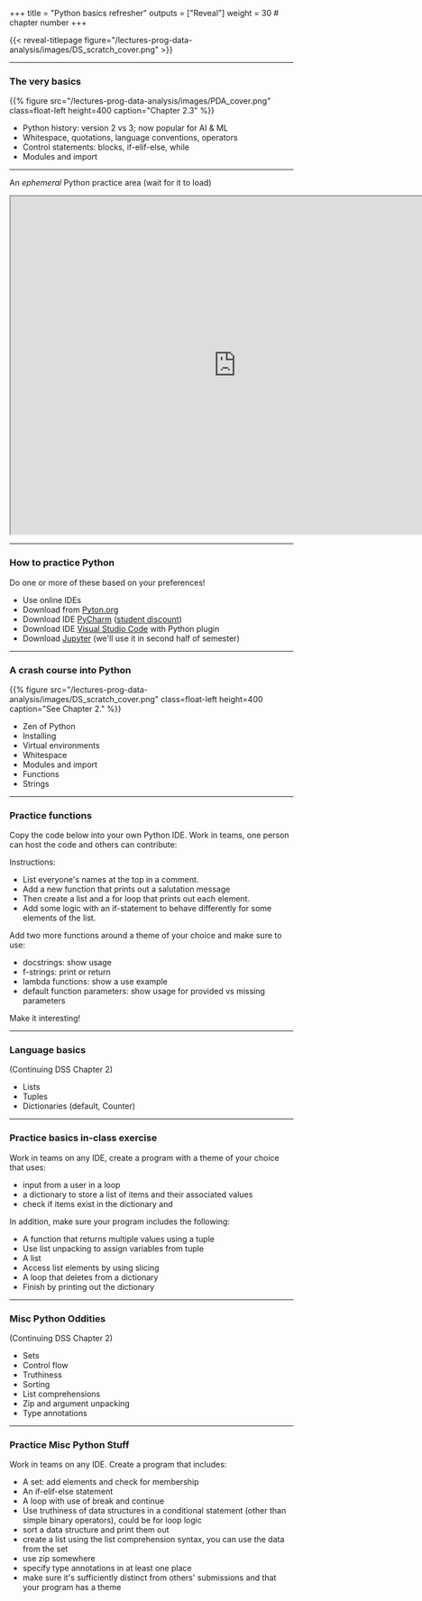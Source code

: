 +++
title = "Python basics refresher"
outputs = ["Reveal"]
weight = 30 # chapter number
+++

{{< reveal-titlepage figure="/lectures-prog-data-analysis/images/DS_scratch_cover.png" >}}
  
---

### The very basics

{{% figure src="/lectures-prog-data-analysis/images/PDA_cover.png" class=float-left height=400
    caption="Chapter 2.3" %}}

- Python history: version 2 vs 3; now popular for AI & ML
- Whitespace, quotations, language conventions, operators
- Control statements: blocks, if-elif-else, while
- Modules and import

---

An *ephemeral* Python practice area (wait for it to load)

<iframe src="https://jupyterlite.github.io/demo/repl/index.html?kernel=python&amp;toolbar=1&amp" width="800px" height="600px"></iframe>

---

### How to practice Python

Do one or more of these based on your preferences!
- Use online IDEs 
- Download from [Pyton.org](https://www.python.org/downloads/)
- Download IDE [PyCharm](https://www.jetbrains.com/pycharm/) ([student discount](https://www.jetbrains.com/community/education/#students/))
- Download IDE [Visual Studio Code](https://code.visualstudio.com/) with Python plugin
- Download [Jupyter](https://jupyter.org/) (we'll use it in second half of semester)

---

### A crash course into Python

{{% figure src="/lectures-prog-data-analysis/images/DS_scratch_cover.png" class=float-left height=400
    caption="See Chapter 2." %}}

- Zen of Python
- Installing 
- Virtual environments
- Whitespace
- Modules and import
- Functions
- Strings

---

### Practice functions

Copy the code below into your own Python IDE. Work in teams,
one person can host the code and others can contribute:

Instructions:
- List everyone's names at the top in a comment.
- Add a new function that prints out a salutation message
- Then create a list and a for loop that prints out each element.
- Add some logic with an if-statement to behave differently for some elements of the list.

Add two more functions around a theme of your choice and make sure to use:
- docstrings: show usage
- f-strings: print or return
- lambda functions: show a use example
- default function parameters: show usage for provided vs missing parameters

Make it interesting!

<!--iframe height="500px" width="100%" src="https://replit.com/@cengique/Python-functions-sp24?lite=true#main.py" scrolling="no" frameborder="no" allowtransparency="true" allowfullscreen="true" sandbox="allow-forms allow-pointer-lock allow-popups allow-same-origin allow-scripts allow-modals"></iframe-->

---

### Language basics

(Continuing DSS Chapter 2)

- Lists
- Tuples
- Dictionaries (default, Counter)

---

### Practice basics in-class exercise

Work in teams on any IDE, create a program with a theme of your choice that uses:
- input from a user in a loop
- a dictionary to store a list of items and their associated values
-  check if items exist in the dictionary and

In addition, make sure your program includes the following:
- A function that returns multiple values using a tuple
- Use list unpacking to assign variables from tuple
- A list
- Access list elements by using slicing
- A loop that deletes from a dictionary
- Finish by printing out the dictionary

<!--iframe height="500px" width="100%" src="https://replit.com/@cengique/Python-dict-sp24?lite=true#main.py" scrolling="no" frameborder="no" allowtransparency="true" allowfullscreen="true" sandbox="allow-forms allow-pointer-lock allow-popups allow-same-origin allow-scripts allow-modals"></iframe-->

---

### Misc Python Oddities

(Continuing DSS Chapter 2)

- Sets
- Control flow
- Truthiness
- Sorting
- List comprehensions
- Zip and argument unpacking
- Type annotations

---

### Practice Misc Python Stuff

Work in teams on any IDE. Create a program that includes:
- A set: add elements and check for membership
- An if-elif-else statement
- A loop with use of break and continue
- Use truthiness of data structures in a conditional statement (other than simple binary operators), could be for loop logic
- sort a data structure and print them out
- create a list using the list comprehension syntax, you can use the data from the set
- use zip somewhere
- specify type annotations in at least one place
- make sure it's sufficiently distinct from others' submissions and that your program has a theme

<!--iframe height="500px" width="100%" src="https://replit.com/@cengique/Python-misc-features-sp23?lite=true#main.py" scrolling="no" frameborder="no" allowtransparency="true" allowfullscreen="true" sandbox="allow-forms allow-pointer-lock allow-popups allow-same-origin allow-scripts allow-modals"></iframe-->
